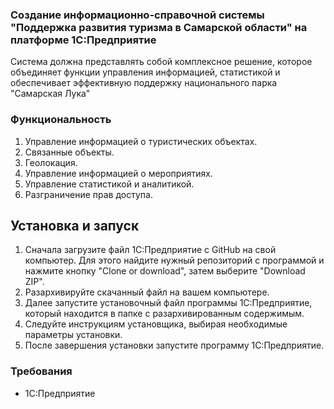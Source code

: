 ### Создание информационно-справочной системы "Поддержка развития туризма в Самарской области" на платформе 1С:Предприятие
Система должна представлять собой комплексное решение, которое объединяет функции управления информацией, статистикой и обеспечивает эффективную поддержку национального парка "Самарская Лука"
### Функциональность
1. Управление информацией о туристических объектах.
2. Связанные объекты.
3. Геолокация.
4. Управление информацией о мероприятиях.
5. Управление статистикой и аналитикой.
6. Разграничение прав доступа.
## Установка и запуск
1. Сначала загрузите файл 1С:Предприятие с GitHub на свой компьютер. Для этого найдите нужный репозиторий с программой и нажмите кнопку "Clone or download", затем выберите "Download ZIP".
2. Разархивируйте скачанный файл на вашем компьютере.
3. Далее запустите установочный файл программы 1С:Предприятие, который находится в папке с разархивированным содержимым.
4. Следуйте инструкциям установщика, выбирая необходимые параметры установки.
5. После завершения установки запустите программу 1С:Предприятие.

### Требования
- 1С:Предприятие
